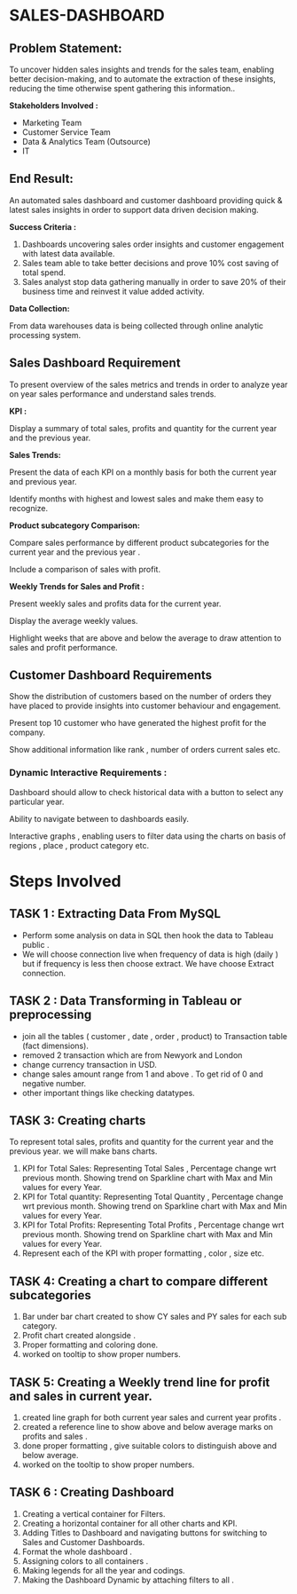 # SALES-DASHBOARD
## Problem Statement:

To uncover hidden sales insights and trends for the sales team, enabling better decision-making, and to automate the extraction of these insights, reducing the time otherwise spent gathering this information..

**Stakeholders Involved :**

- Marketing Team
- Customer Service Team
- Data & Analytics Team (Outsource)
- IT

## End Result:

An automated sales dashboard and customer dashboard providing quick & latest sales insights in order to support data driven decision making.

**Success Criteria :**

1. Dashboards uncovering sales order insights and customer engagement with latest data available.
2. Sales team able to take better decisions and prove 10% cost saving of total spend.
3. Sales analyst stop data gathering manually in order to save 20% of their business time and reinvest it value added activity.

**Data Collection:**

From data warehouses data is being collected through online analytic processing system.

## Sales Dashboard Requirement

To present overview of the sales metrics and trends in order to analyze year on year sales performance and understand sales trends.

**KPI :**

Display a summary of total sales, profits and quantity for the current year and the previous year.

**Sales Trends:**

Present the data of each KPI on a monthly basis for both the current year and previous year. 

Identify months with highest and lowest sales and make them easy to recognize.

**Product subcategory Comparison:**

Compare sales performance by different product subcategories for the current year and the previous year .

Include a comparison of sales with profit.

**Weekly Trends for Sales and Profit :**

Present weekly sales and profits data for the current year.

Display the average weekly values.

Highlight weeks that are above and below the average to draw attention to sales and profit performance.

## Customer Dashboard Requirements

Show the distribution of customers based on the number of orders they have placed to provide insights into customer behaviour and engagement.

Present top 10 customer who have generated the highest profit for the company.

Show additional information like rank , number of orders current sales etc.

### Dynamic Interactive Requirements :

Dashboard should allow to check historical data with a button to select any particular year.

Ability to navigate between to dashboards easily.

Interactive graphs , enabling users to filter data using the charts on basis of regions , place , product category etc.

# Steps Involved

## TASK 1 : Extracting Data From MySQL

- Perform some analysis on data in SQL then hook the data to Tableau public .
- We will choose connection live when frequency of data is high (daily ) but if frequency is less then choose extract. We have choose Extract connection.

## TASK 2 : Data Transforming in Tableau or preprocessing

- join all the tables ( customer , date , order , product) to Transaction table (fact dimensions).
- removed  2 transaction which are from Newyork and London
- change currency transaction in USD.
- change sales amount range from 1 and above . To get rid of 0 and negative number.
- other important things like checking datatypes.

## TASK 3: Creating charts

To represent total sales, profits and quantity for the current year and the previous year. we will make bans charts.

1. KPI for Total Sales: Representing Total Sales , Percentage change wrt previous month. Showing trend on Sparkline chart with Max and Min values for every Year.
2. KPI for Total quantity: Representing Total Quantity , Percentage change wrt previous month. Showing trend on Sparkline chart with Max and Min values for every Year.
3. KPI for Total Profits: Representing Total Profits , Percentage change wrt previous month. Showing trend on Sparkline chart with Max and Min values for every Year.
4. Represent each of the KPI with proper formatting , color , size etc.

## TASK 4: Creating a chart to compare different subcategories

1. Bar under bar chart created to show CY sales and PY sales for each sub category.
2. Profit chart created alongside .
3. Proper formatting and coloring done.
4. worked on tooltip to show proper numbers.

## TASK 5: Creating a Weekly trend line for profit and sales in current year.

1. created line graph for both current year sales and current year profits .
2. created a reference line to show above and below average marks on profits and sales .
3. done proper formatting , give suitable colors to distinguish above and below average.
4. worked on the tooltip to show proper numbers.

## TASK 6 : Creating Dashboard

1. Creating a vertical container for Filters.
2. Creating a horizontal container for all other charts and KPI.
3. Adding Titles to Dashboard and navigating buttons for switching to Sales and Customer Dashboards.
4. Format the whole dashboard . 
5. Assigning colors to all containers .
6. Making legends for all the year and codings.
7. Making the Dashboard Dynamic by attaching filters to all .
